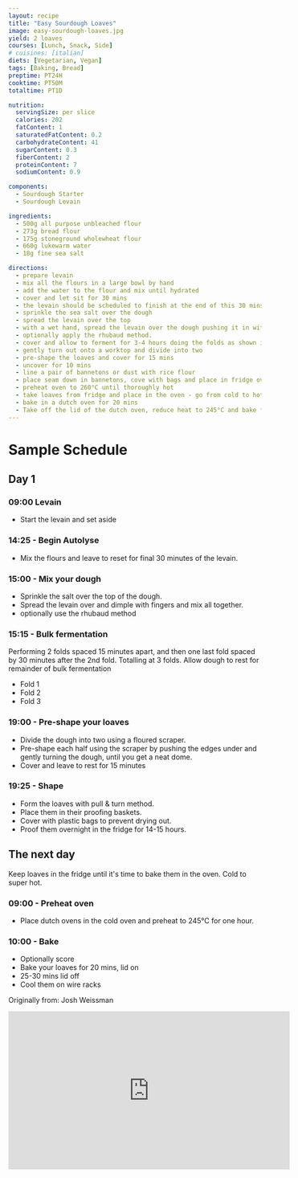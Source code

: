 ```yaml
---
layout: recipe
title: "Easy Sourdough Loaves"
image: easy-sourdough-loaves.jpg
yield: 2 loaves
courses: [Lunch, Snack, Side]
# cuisines: [italian]
diets: [Vegetarian, Vegan]
tags: [Baking, Bread]
preptime: PT24H
cooktime: PT50M
totaltime: PT1D

nutrition:
  servingSize: per slice
  calories: 202
  fatContent: 1
  saturatedFatContent: 0.2
  carbohydrateContent: 41
  sugarContent: 0.3
  fiberContent: 2
  proteinContent: 7
  sodiumContent: 0.9

components:
  - Sourdough Starter
  - Sourdough Levain

ingredients:
  - 500g all purpose unbleached flour
  - 273g bread flour
  - 175g stoneground wholewheat flour
  - 660g lukewarm water
  - 18g fine sea salt

directions:
  - prepare levain
  - mix all the flours in a large bowl by hand
  - add the water to the flour and mix until hydrated
  - cover and let sit for 30 mins
  - the levain should be scheduled to finish at the end of this 30 mins
  - sprinkle the sea salt over the dough
  - spread the levain over the top
  - with a wet hand, spread the levain over the dough pushing it in with fingertips and eventually mixing it all together evenly. This should take only a minute or two.
  - optionally apply the rhubaud method.
  - cover and allow to ferment for 3-4 hours doing the folds as shown in the schedule
  - gently turn out onto a worktop and divide into two
  - pre-shape the loaves and cover for 15 mins
  - uncover for 10 mins
  - line a pair of bannetons or dust with rice flour
  - place seam down in bannetons, cove with bags and place in fridge overnight
  - preheat oven to 260°C until thoroughly hot
  - take loaves from fridge and place in the oven - go from cold to hot
  - bake in a dutch oven for 20 mins
  - Take off the lid of the dutch oven, reduce heat to 245°C and bake for another 25-30 mins
---
```


# Sample Schedule

## Day 1

### 09:00 Levain

- Start the levain and set aside

### 14:25 - Begin Autolyse

- Mix the flours and leave to reset for final 30 minutes of the levain.

### 15:00 - Mix your dough

- Sprinkle the salt over the top of the dough.
- Spread the levain over and dimple with fingers and mix all together.
- optionally use the rhubaud method

### 15:15 - Bulk fermentation

Performing 2 folds spaced 15 minutes apart, and then one last fold spaced by 30 minutes after the 2nd fold. Totalling at 3 folds. Allow dough to rest for remainder of bulk fermentation

- Fold 1
- Fold 2
- Fold 3

### 19:00 - Pre-shape your loaves

- Divide the dough into two using a floured scraper.
- Pre-shape each half using the scraper by pushing the edges under and gently turning the dough, until you get a neat dome.
- Cover and leave to rest for 15 minutes

### 19:25 - Shape

- Form the loaves with pull & turn method.
- Place them in their proofing baskets.
- Cover with plastic bags to prevent drying out.
- Proof them overnight in the fridge for 14-15 hours.

## The next day

Keep loaves in the fridge until it's time to bake them in the oven. Cold to super hot.

### 09:00 - Preheat oven

- Place dutch ovens in the cold oven and preheat to 245°C for one hour.

### 10:00 - Bake

- Optionally score
- Bake your loaves for 20 mins, lid on
- 25-30 mins lid off
- Cool them on wire racks

Originally from: Josh Weissman

<iframe width="560" height="315" src="https://www.youtube.com/embed/eod5cUxAHRM" frameborder="0" allow="" allowfullscreen></iframe>
